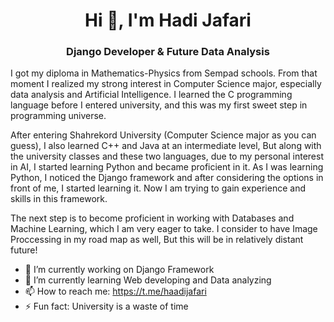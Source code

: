 
<h1 align="center">Hi 👋, I'm Hadi Jafari</h1>
<h3 align="center">Django Developer & Future Data Analysis</h3>

I got my diploma in Mathematics-Physics from Sempad schools. From that moment I realized my strong interest in Computer Science major, especially data analysis and Artificial Intelligence.
I learned the C programming language before I entered university, and this was my first sweet step in programming universe.

After entering Shahrekord University (Computer Science major as you can guess), I also learned C++ and Java at an intermediate level,
But along with the university classes and these two languages, due to my personal interest in AI, I started learning Python and became proficient in it.
As I was learning Python, I noticed the Django framework and after considering the options in front of me, I started learning it.
Now I am trying to gain experience and skills in this framework.

The next step is to become proficient in working with Databases and Machine Learning, which I am very eager to take.
I consider to have Image Proccessing in my road map as well, But this will be in relatively distant future!

- 🔭 I’m currently working on Django Framework
- 🌱 I’m currently learning Web developing and Data analyzing
- 📫 How to reach me: https://t.me/haadijafari
- ⚡ Fun fact: University is a waste of time
